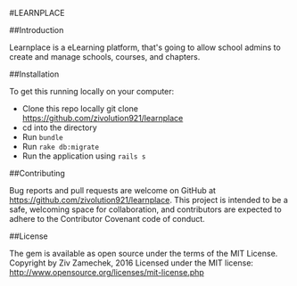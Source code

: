 #LEARNPLACE

##Introduction

Learnplace is a eLearning platform, that's going to allow school admins to create and manage schools, courses, and chapters. 

##Installation

To get this running locally on your computer:
- Clone this repo locally git clone https://github.com/zivolution921/learnplace
- cd into the directory
- Run `bundle`
- Run `rake db:migrate`
- Run the application using `rails s`


##Contributing

Bug reports and pull requests are welcome on GitHub at https://github.com/zivolution921/learnplace. This project is intended to be a safe, welcoming space for collaboration, and contributors are expected to adhere to the Contributor Covenant code of conduct.


##License

The gem is available as open source under the terms of the MIT License. Copyright by Ziv Zamechek, 2016 Licensed under the MIT license: http://www.opensource.org/licenses/mit-license.php










